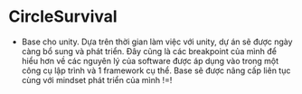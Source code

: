 # CircleSurvival
- Base cho unity. Dựa trên thời gian làm việc với unity, dự án sẽ được ngày càng bổ sung và phát triển. Đây cũng là các breakpoint của mình để hiểu hơn về các nguyên lý của software được áp dụng vào trong một công cụ lập trình và 1 framework cụ thể. Base sẽ được nâng cấp liên tục cùng với mindset phát triển của mình !=!
